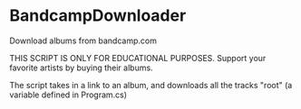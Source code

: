 # BandcampDownloader
Download albums from bandcamp.com

THIS SCRIPT IS ONLY FOR EDUCATIONAL PURPOSES. Support your favorite artists by buying their albums.

The script takes in a link to an album, and downloads all the tracks "root" (a variable defined in Program.cs)
